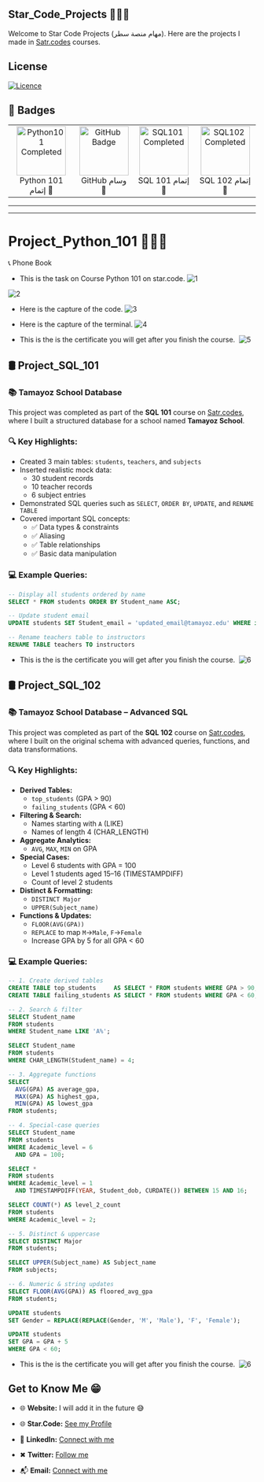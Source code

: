## Star_Code_Projects  👨🏽‍💻
Welcome to Star Code Projects (مهام منصة سطر). Here are the projects I made in [Satr.codes](https://profile.satr.codes/buashraf/public/overview) courses.


## License

[![Licence](https://img.shields.io/github/license/Ileriayo/markdown-badges?style=for-the-badge)](./LICENSE)

## 🏅 Badges

<table>
  <tr>
    <td align="center">
      <img src="./Python_101_Phone_Book/badges-45_Python101.png" alt="Python101 Completed" width="100"/><br/>
       Python 101  إتمام 🏁
    </td>
    <td align="center">
      <img src="./GitHub.png" alt="GitHub Badge" width="100"/><br/>
      GitHub  وسام 🥇
    </td>
    <td align="center">
      <img src="./SQL101Project/badges-49_SQL101.png" alt="SQL101 Completed" width="100"/><br/>
       SQL 101  إتمام 🏁
    </td>
    <td align="center">
      <img src="./SQL102Project/badges-49_اتمام SQL 102.png" alt="SQL102 Completed" width="100"/><br/>
       SQL 102  إتمام 🏁
    </td>
  </tr>
</table>

</div>





<hr>
<hr>

# Project_Python_101  👨🏽‍💻
📞 Phone Book

 - This is the task on Course Python 101 on star.code.
![1](./Python_101_Phone_Book/Phone_Book.PNG?raw=true "Phone_Book")

![2](./Python_101_Phone_Book/1.PNG?raw=true "1")

- Here is the capture of the code.
![3](./Python_101_Phone_Book/Capture_Code.PNG?raw=true "Capture_Code")

- Here is the capture of the terminal.
![4](./Python_101_Phone_Book/Capture_Terminal.PNG?raw=true "Capture_Terminal")

- This is the is the certificate you will get after you finish the course. 
![5](./Python_101_Phone_Book/certificate_Python101.png?raw=true "certificate_Python101")

## 🛢️ Project_SQL_101  
### 📚 Tamayoz School Database  

This project was completed as part of the **SQL 101** course on [Satr.codes](https://satr.codes), where I built a structured database for a school named **Tamayoz School**.

### 🔍 Key Highlights:
- Created 3 main tables: `students`, `teachers`, and `subjects`
- Inserted realistic mock data:
  - 30 student records
  - 10 teacher records
  - 6 subject entries
- Demonstrated SQL queries such as `SELECT`, `ORDER BY`, `UPDATE`, and `RENAME TABLE`
- Covered important SQL concepts:
  - ✅ Data types & constraints
  - ✅ Aliasing
  - ✅ Table relationships
  - ✅ Basic data manipulation

### 💻 Example Queries:

```sql
-- Display all students ordered by name
SELECT * FROM students ORDER BY Student_name ASC;

-- Update student email
UPDATE students SET Student_email = 'updated_email@tamayoz.edu' WHERE id = 1;

-- Rename teachers table to instructors
RENAME TABLE teachers TO instructors
```

- This is the is the certificate you will get after you finish the course. 
![6](./SQL101Project/SQL101.png?raw=true "SQL101")
## 🛢️ Project_SQL_102  
### 📚 Tamayoz School Database – Advanced SQL  

This project was completed as part of the **SQL 102** course on [Satr.codes](https://satr.codes), where I built on the original schema with advanced queries, functions, and data transformations.

### 🔍 Key Highlights:
- **Derived Tables:**  
  - `top_students` (GPA > 90)  
  - `failing_students` (GPA < 60)  
- **Filtering & Search:**  
  - Names starting with `A` (LIKE)  
  - Names of length 4 (CHAR_LENGTH)  
- **Aggregate Analytics:**  
  - `AVG`, `MAX`, `MIN` on GPA  
- **Special Cases:**  
  - Level 6 students with GPA = 100  
  - Level 1 students aged 15–16 (TIMESTAMPDIFF)  
  - Count of level 2 students  
- **Distinct & Formatting:**  
  - `DISTINCT Major`  
  - `UPPER(Subject_name)`  
- **Functions & Updates:**  
  - `FLOOR(AVG(GPA))`  
  - `REPLACE` to map `M`→`Male`, `F`→`Female`  
  - Increase GPA by 5 for all GPA < 60  

### 💻 Example Queries:

```sql
-- 1. Create derived tables
CREATE TABLE top_students     AS SELECT * FROM students WHERE GPA > 90;
CREATE TABLE failing_students AS SELECT * FROM students WHERE GPA < 60;

-- 2. Search & filter
SELECT Student_name
FROM students
WHERE Student_name LIKE 'A%';

SELECT Student_name
FROM students
WHERE CHAR_LENGTH(Student_name) = 4;

-- 3. Aggregate functions
SELECT 
  AVG(GPA) AS average_gpa, 
  MAX(GPA) AS highest_gpa, 
  MIN(GPA) AS lowest_gpa
FROM students;

-- 4. Special-case queries
SELECT Student_name
FROM students
WHERE Academic_level = 6
  AND GPA = 100;

SELECT *
FROM students
WHERE Academic_level = 1
  AND TIMESTAMPDIFF(YEAR, Student_dob, CURDATE()) BETWEEN 15 AND 16;

SELECT COUNT(*) AS level_2_count
FROM students
WHERE Academic_level = 2;

-- 5. Distinct & uppercase
SELECT DISTINCT Major
FROM students;

SELECT UPPER(Subject_name) AS Subject_name
FROM subjects;

-- 6. Numeric & string updates
SELECT FLOOR(AVG(GPA)) AS floored_avg_gpa
FROM students;

UPDATE students
SET Gender = REPLACE(REPLACE(Gender, 'M', 'Male'), 'F', 'Female');

UPDATE students
SET GPA = GPA + 5
WHERE GPA < 60;
```

- This is the is the certificate you will get after you finish the course. 
![6](./SQL102Project/SQL102.png?raw=true "SQL102")

## Get to Know Me  😁

- 🌐 **Website:**  I will add it in the future 😅
  
- 🌐 **Star.Code:** [See my Profile](https://profile.satr.codes/buashraf/public/overview)

- 💼 **LinkedIn:** [Connect with me](www.linkedin.com/in/muhammed-alkulaib-773492238)

- ✖ **Twitter:** [Follow me](https://twitter.com/bo_ashraf)

- 📬 **Email:** [Connect with me](muhammedalmugera21@gmail.com)
